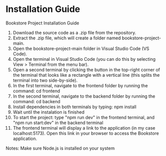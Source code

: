 # Installation Guide
 Bookstore Project Installation Guide

1. Download the source code as a .zip file from the repository.
2. Extract the .zip file, which will create a folder named bookstore-project-main.
3. Open the bookstore-project-main folder in Visual Studio Code (VS Code).
4. Open the terminal in Visual Studio Code (you can do this by selecting View > Terminal from the menu bar).
5. Open a second terminal by clicking the button in the top-right corner of the terminal that looks like a rectangle with a vertical line (this splits the terminal into two side-by-side).
6. In the first terminal, navigate to the frontend folder by running the command: cd frontend
7. In the second terminal, navigate to the backend folder by running the command: cd backend
8. Install dependencies in both terminals by typing: npm install
9. Wait until the instalation is finished
10. To start the project: type "npm run dev" in the frontend terminal, and "npm run start:dev" in the backend terminal
11. The frontend terminal will display a link to the application (in my case localhost:5173). Open this link in your browser to access the Bookstore application.

Notes:
Make sure Node.js is installed on your system
